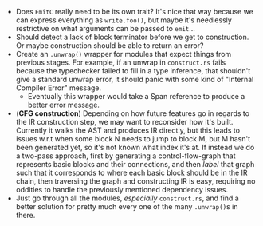  - Does `EmitC` really need to be its own trait? It's nice that way because we can express everything as `write.foo()`, but maybe it's needlessly restrictive on what arguments can be passed to `emit`...
 - Should detect a lack of block terminator before we get to construction. Or maybe construction should be able to return an error?
 - Create an `.unwrap()` wrapper for modules that expect things from previous stages. For example, if an unwrap in `construct.rs` fails because the typechecker failed to fill in a type inference, that shouldn't give a standard unwrap error, it should panic with some kind of "Internal Compiler Error" message.
   - Eventually this wrapper would take a Span reference to produce a better error message.
 - (**CFG construction**) Depending on how future features go in regards to the IR construction step, we may want to reconsider how it's built. Currently it walks the AST and produces IR directly, but this leads to issues w.r.t when some block N needs to jump to block M, but M hasn't been generated yet, so it's not known what index it's at. If instead we do a two-pass approach, first by generating a control-flow-graph that represents basic blocks and their connections, and then *label* that graph such that it corresponds to where each basic block should be in the IR chain, then traversing the graph and constructing IR is easy, requiring no oddities to handle the previously mentioned dependency issues.
 - Just go through all the modules, *especially* `construct.rs`, and find a better solution for pretty much every one of the many `.unwrap()`s in there.